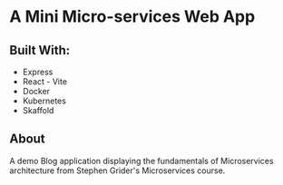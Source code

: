 # A Mini Micro-services Web App

## Built With:

- Express
- React - Vite
- Docker
- Kubernetes
- Skaffold

## About

A demo Blog application displaying the fundamentals of Microservices architecture from Stephen Grider's Microservices course.
